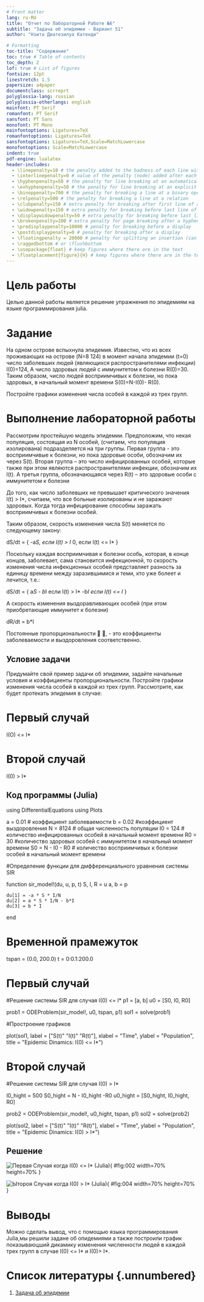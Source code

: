 ```yaml
---
# Front matter
lang: ru-RU
title: "Отчет по Лабораторной Работе №6"
subtitle: "Задача об эпидемии - Вариант 51"
author: "Нзита Диатезилуа Катенди"

# Formatting
toc-title: "Содержание"
toc: true # Table of contents
toc_depth: 2
lof: true # List of figures
fontsize: 12pt
linestretch: 1.5
papersize: a4paper
documentclass: scrreprt
polyglossia-lang: russian
polyglossia-otherlangs: english
mainfont: PT Serif
romanfont: PT Serif
sansfont: PT Sans
monofont: PT Mono
mainfontoptions: Ligatures=TeX
romanfontoptions: Ligatures=TeX
sansfontoptions: Ligatures=TeX,Scale=MatchLowercase
monofontoptions: Scale=MatchLowercase
indent: true
pdf-engine: lualatex
header-includes:
  - \linepenalty=10 # the penalty added to the badness of each line within a paragraph (no associated penalty node) Increasing the υalue makes tex try to haυe fewer lines in the paragraph.
  - \interlinepenalty=0 # υalue of the penalty (node) added after each line of a paragraph.
  - \hyphenpenalty=50 # the penalty for line breaking at an automatically inserted hyphen
  - \exhyphenpenalty=50 # the penalty for line breaking at an explicit hyphen
  - \binoppenalty=700 # the penalty for breaking a line at a binary operator
  - \relpenalty=500 # the penalty for breaking a line at a relation
  - \clubpenalty=150 # extra penalty for breaking after first line of a paragraph
  - \widowpenalty=150 # extra penalty for breaking before last line of a paragraph
  - \displaywidowpenalty=50 # extra penalty for breaking before last line before a display math
  - \brokenpenalty=100 # extra penalty for page breaking after a hyphenated line
  - \predisplaypenalty=10000 # penalty for breaking before a display
  - \postdisplaypenalty=0 # penalty for breaking after a display
  - \floatingpenalty = 20000 # penalty for splitting an insertion (can only be split footnote in standard LaTeX)
  - \raggedbottom # or \flushbottom
  - \usepackage{float} # keep figures where there are in the text
  - \floatplacement{figure}{H} # keep figures where there are in the text
---
```


# Цель работы

Целью данной работы является решение упражнения по эпидемиям на языке программирования julia.

# Задание

На одном острове вспыхнула эпидемия. Известно, что из всех проживающих на острове (N=8 124) в момент начала эпидемии (t=0) число заболевших людей (являющихся распространителями инфекции) I(0)=124, А число здоровых людей с иммунитетом к болезни R(0)=30. Таким образом, число людей восприимчивых к болезни, но пока здоровых, в начальный момент времени S(0)=N-I(0)- R(0).

Постройте графики изменения числа особей в каждой из трех групп. 

# Выполнение лабораторной работы

Рассмотрим простейшую модель эпидемии. Предположим, что некая популяция, состоящая из N особей, (считаем, что популяция изолирована) подразделяется на три группы. Первая группа - это восприимчивые к болезни, но пока здоровые особи, обозначим их через S(t). Вторая группа – это число инфицированных особей, которые также при этом являются распространителями инфекции, обозначим их I(t). А третья группа, обозначающаяся через R(t) – это здоровые особи с иммунитетом к болезни

До того, как число заболевших не превышает критического значения
I(t) > I*, считаем, что все больные изолированы и не заражают здоровых. Когда
тогда инфицирование способны заражать восприимчивых к болезни особей.

Таким образом, скорость изменения числа S(t) меняется по следующему
закону:

dS/dt = {
    -a*S, если I(t) > I*
    0, если I(t) <= I*
}

Поскольку каждая восприимчивая к болезни особь, которая, в конце концов,
заболевает, сама становится инфекционной, то скорость изменения числа инфекционных особей представляет разность за единицу времени между заразившимися и теми, кто уже болеет и лечится, т.е.:

dS/dt = {
         a*S - b*I если I(t)  > I*
        -b*I  если I(t) <= I*
}

А скорость изменения выздоравливающих особей (при этом приобретающие
иммунитет к болезни)
 
 dR/dt = b*I

Постоянные пропорциональности
 , - это коэффициенты заболеваемости
и выздоровления соответственно.

## Условие задачи
Придумайте свой пример задачи об эпидемии, задайте начальные условия и коэффициенты пропорциональности. Постройте графики изменения числа особей в каждой из трех групп. Рассмотрите, как будет протекать эпидемия в случае:

# Первый случай
I(O) <= I*
# Второй случай
I(0) > I*


## Код программы (Julia)

using DifferentialEquations
using Plots

a = 0.01   # коэффициент заболеваемости
b = 0.02   #коэффициент выздоровления
N = 8124  # общая численность популяции
I0 = 124   # количество инфицированных особей в начальный момент времени
R0 = 30         #количество здоровых особей с иммунитетом в начальный момент времени
S0 = N - I0 - R0 # количество восприимчивых к болезни особей в начальный момент времени


#Определение функции для дмфференциального уравнения системы SIR

function sir_model!(du, u, p, t)
     S, I, R = u
     a, b = p
    
    du[1] = -a * S * I/N
    du[2] = a * S * I/N - b*I
    du[3] = b * I
end

# Временной прамежуток

tspan = (0.0, 200.0)
t = 0:0.1:200.0

# Первый случай

#Решение системы SIR для  случая I(0) <= I*
p1 = [a, b]
u0 = [S0, I0, R0]

prob1 = ODEProblem(sir_model!, u0, tspan, p1)
sol1 = solve(prob1)

#Простроение графиков

plot(sol1, label = ["S(t)" "I(t)" "R(t)"], xlabel = "Time", ylabel = "Population", title = "Epidemic Dinamics: I(0) <= I*")


# Второй случай

#Решение системы SIR для  случая I(0) > I*

I0_hight = 500
S0_hight = N - I0_hight -R0
u0_hight = [S0_hight, I0_hight, R0]

prob2 = ODEProblem(sir_model!, u0_hight, tspan, p1)
sol2 = solve(prob2)

plot(sol2, label = ["S(t)" "I(t)" "R(t)"], xlabel = "Time", ylabel = "Population", title = "Epidemic Dinamics: I(0) > I*")

## Решение

![ Первая Случая когда I(0) <= I*  (Julia)](image/image1.png){ #fig:002 width=70% height=70% }

![ Ытороя Случая когда I(0) > I* (Julia)](image/image2.png){ #fig:004 width=70% height=70% }


# Выводы

 Можно сделать вывод, что с помощью языка программирования Julia,мы решили задане об опидемиями а также построили график показываюцший дикамику изменения численности людей в каждой трех групп в cлучае I(0) <= I*  и I(0)> I*.

# Список литературы {.unnumbered}

1. [Задача об эпидемии](https://esystem.rudn.ru/mod/resource/view.php?id=1100268)
